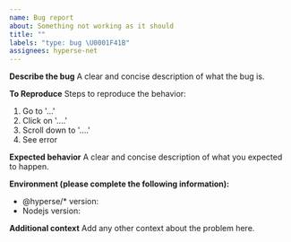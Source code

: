 ```yaml
---
name: Bug report
about: Something not working as it should
title: ""
labels: "type: bug \U0001F41B"
assignees: hyperse-net
---
```


**Describe the bug**
A clear and concise description of what the bug is.

**To Reproduce**
Steps to reproduce the behavior:

1. Go to '...'
2. Click on '....'
3. Scroll down to '....'
4. See error

**Expected behavior**
A clear and concise description of what you expected to happen.

**Environment (please complete the following information):**

- @hyperse/\* version:
- Nodejs version:

**Additional context**
Add any other context about the problem here.

